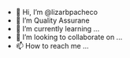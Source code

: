 - 👋 Hi, I’m @lizarbpacheco
- 👀 I’m Quality Assurane
- 🌱 I’m currently learning ...
- 💞️ I’m looking to collaborate on ...
- 📫 How to reach me ...

<!---
lizarbpacheco/lizarbpacheco is a ✨ special ✨ repository because its `README.md` (this file) appears on your GitHub profile.
You can click the Preview link to take a look at your changes.
--->
